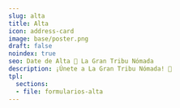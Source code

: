 ```yaml
---
slug: alta
title: Alta
icon: address-card
image: base/poster.png
draft: false
noindex: true
seo: Date de Alta 👣 La Gran Tribu Nómada
description: ¡Únete a La Gran Tribu Nómada! 👣
tpl:
  sections:
  - file: formularios-alta
---
```


